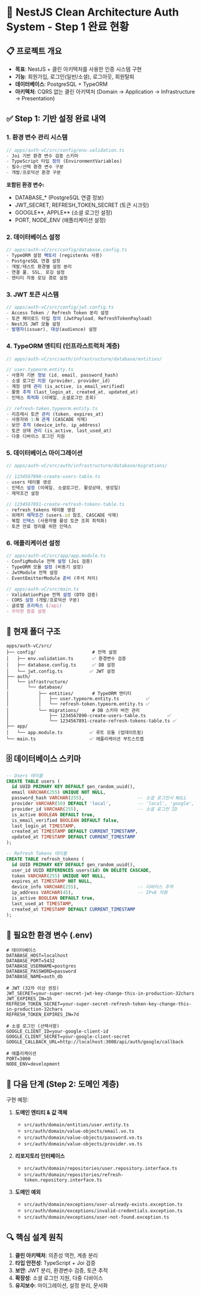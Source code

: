 # 🚀 NestJS Clean Architecture Auth System - Step 1 완료 현황

## 📋 프로젝트 개요

- **목표**: NestJS + 클린 아키텍처를 사용한 인증 시스템 구현
- **기능**: 회원가입, 로그인(일반/소셜), 로그아웃, 회원탈퇴
- **데이터베이스**: PostgreSQL + TypeORM
- **아키텍처**: CQRS 없는 클린 아키텍처 (Domain → Application → Infrastructure → Presentation)

## ✅ Step 1: 기반 설정 완료 내역

### 1. 환경 변수 관리 시스템

```typescript
// apps/auth-vC/src/config/env.validation.ts
- Joi 기반 환경 변수 검증 스키마
- TypeScript 타입 정의 (EnvironmentVariables)
- 필수/선택 환경 변수 구분
- 개발/프로덕션 환경 구분
```

**포함된 환경 변수:**

- DATABASE\_\* (PostgreSQL 연결 정보)
- JWT_SECRET, REFRESH_TOKEN_SECRET (토큰 시크릿)
- GOOGLE*\*, APPLE*\* (소셜 로그인 설정)
- PORT, NODE_ENV (애플리케이션 설정)

### 2. 데이터베이스 설정

```typescript
// apps/auth-vC/src/config/database.config.ts
- TypeORM 설정 팩토리 (registerAs 사용)
- PostgreSQL 연결 설정
- 개발/테스트 환경별 설정 분리
- 연결 풀, SSL, 로깅 설정
- 엔티티 자동 로딩 경로 설정
```

### 3. JWT 토큰 시스템

```typescript
// apps/auth-vC/src/config/jwt.config.ts
- Access Token / Refresh Token 분리 설정
- 토큰 페이로드 타입 정의 (JwtPayload, RefreshTokenPayload)
- NestJS JWT 모듈 설정
- 발행자(issuer), 대상(audience) 설정
```

### 4. TypeORM 엔티티 (인프라스트럭처 계층)

```typescript
// apps/auth-vC/src/auth/infrastructure/database/entities/

// user.typeorm.entity.ts
- 사용자 기본 정보 (id, email, password_hash)
- 소셜 로그인 지원 (provider, provider_id)
- 계정 상태 관리 (is_active, is_email_verified)
- 활동 추적 (last_login_at, created_at, updated_at)
- 인덱스 최적화 (이메일, 소셜로그인 조회)

// refresh-token.typeorm.entity.ts
- 리프레시 토큰 관리 (token, expires_at)
- 사용자와 1:N 관계 (CASCADE 삭제)
- 보안 추적 (device_info, ip_address)
- 토큰 상태 관리 (is_active, last_used_at)
- 다중 디바이스 로그인 지원
```

### 5. 데이터베이스 마이그레이션

```typescript
// apps/auth-vC/src/auth/infrastructure/database/migrations/

// 1234567890-create-users-table.ts
- users 테이블 생성
- 인덱스 설정 (이메일, 소셜로그인, 활성상태, 생성일)
- 제약조건 설정

// 1234567891-create-refresh-tokens-table.ts
- refresh_tokens 테이블 생성
- 외래키 제약조건 (users.id 참조, CASCADE 삭제)
- 복합 인덱스 (사용자별 활성 토큰 조회 최적화)
- 토큰 만료 정리를 위한 인덱스
```

### 6. 애플리케이션 설정

```typescript
// apps/auth-vC/src/app/app.module.ts
- ConfigModule 전역 설정 (Joi 검증)
- TypeORM 모듈 설정 (비동기 설정)
- JwtModule 전역 설정
- EventEmitterModule 준비 (주석 처리)

// apps/auth-vC/src/main.ts
- ValidationPipe 전역 설정 (DTO 검증)
- CORS 설정 (개발/프로덕션 구분)
- 글로벌 프리픽스 (/api)
- 우아한 종료 설정
```

## 📁 현재 폴더 구조

```
apps/auth-vC/src/
├── config/                     # 전역 설정
│   ├── env.validation.ts       ✅ 환경변수 검증
│   ├── database.config.ts      ✅ DB 설정
│   └── jwt.config.ts          ✅ JWT 설정
├── auth/
│   └── infrastructure/
│       └── database/
│           ├── entities/       # TypeORM 엔티티
│           │   ├── user.typeorm.entity.ts          ✅
│           │   └── refresh-token.typeorm.entity.ts ✅
│           └── migrations/     # DB 스키마 버전 관리
│               ├── 1234567890-create-users-table.ts        ✅
│               └── 1234567891-create-refresh-tokens-table.ts ✅
├── app/
│   └── app.module.ts          ✅ 루트 모듈 (업데이트됨)
└── main.ts                    ✅ 애플리케이션 부트스트랩
```

## 🗄️ 데이터베이스 스키마

```sql
-- Users 테이블
CREATE TABLE users (
  id UUID PRIMARY KEY DEFAULT gen_random_uuid(),
  email VARCHAR(255) UNIQUE NOT NULL,
  password_hash VARCHAR(255),                    -- 소셜 로그인시 NULL
  provider VARCHAR(50) DEFAULT 'local',          -- 'local', 'google', 'apple'
  provider_id VARCHAR(255),                      -- 소셜 로그인 ID
  is_active BOOLEAN DEFAULT true,
  is_email_verified BOOLEAN DEFAULT false,
  last_login_at TIMESTAMP,
  created_at TIMESTAMP DEFAULT CURRENT_TIMESTAMP,
  updated_at TIMESTAMP DEFAULT CURRENT_TIMESTAMP
);

-- Refresh Tokens 테이블
CREATE TABLE refresh_tokens (
  id UUID PRIMARY KEY DEFAULT gen_random_uuid(),
  user_id UUID REFERENCES users(id) ON DELETE CASCADE,
  token VARCHAR(255) UNIQUE NOT NULL,
  expires_at TIMESTAMP NOT NULL,
  device_info VARCHAR(255),                      -- 디바이스 추적
  ip_address VARCHAR(45),                        -- IPv6 지원
  is_active BOOLEAN DEFAULT true,
  last_used_at TIMESTAMP,
  created_at TIMESTAMP DEFAULT CURRENT_TIMESTAMP
);
```

## 🔧 필요한 환경 변수 (.env)

```env
# 데이터베이스
DATABASE_HOST=localhost
DATABASE_PORT=5432
DATABASE_USERNAME=postgres
DATABASE_PASSWORD=password
DATABASE_NAME=auth_db

# JWT (32자 이상 권장)
JWT_SECRET=your-super-secret-jwt-key-change-this-in-production-32chars
JWT_EXPIRES_IN=1h
REFRESH_TOKEN_SECRET=your-super-secret-refresh-token-key-change-this-in-production-32chars
REFRESH_TOKEN_EXPIRES_IN=7d

# 소셜 로그인 (선택사항)
GOOGLE_CLIENT_ID=your-google-client-id
GOOGLE_CLIENT_SECRET=your-google-client-secret
GOOGLE_CALLBACK_URL=http://localhost:3000/api/auth/google/callback

# 애플리케이션
PORT=3000
NODE_ENV=development
```

## 🎯 다음 단계 (Step 2: 도메인 계층)

구현 예정:

1. **도메인 엔티티 & 값 객체**

   - `src/auth/domain/entities/user.entity.ts`
   - `src/auth/domain/value-objects/email.vo.ts`
   - `src/auth/domain/value-objects/password.vo.ts`
   - `src/auth/domain/value-objects/provider.vo.ts`

2. **리포지토리 인터페이스**

   - `src/auth/domain/repositories/user.repository.interface.ts`
   - `src/auth/domain/repositories/refresh-token.repository.interface.ts`

3. **도메인 예외**
   - `src/auth/domain/exceptions/user-already-exists.exception.ts`
   - `src/auth/domain/exceptions/invalid-credentials.exception.ts`
   - `src/auth/domain/exceptions/user-not-found.exception.ts`

## 🔍 핵심 설계 원칙

1. **클린 아키텍처**: 의존성 역전, 계층 분리
2. **타입 안전성**: TypeScript + Joi 검증
3. **보안**: JWT 분리, 환경변수 검증, 토큰 추적
4. **확장성**: 소셜 로그인 지원, 다중 디바이스
5. **유지보수**: 마이그레이션, 설정 분리, 문서화
